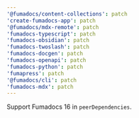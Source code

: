 ```yaml
---
'@fumadocs/content-collections': patch
'create-fumadocs-app': patch
'@fumadocs/mdx-remote': patch
'fumadocs-typescript': patch
'fumadocs-obsidian': patch
'fumadocs-twoslash': patch
'fumadocs-docgen': patch
'fumadocs-openapi': patch
'fumadocs-python': patch
'fumapress': patch
'@fumadocs/cli': patch
'fumadocs-mdx': patch
---
```


Support Fumadocs 16 in `peerDependencies`.
